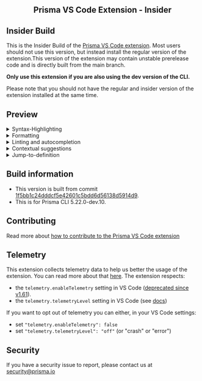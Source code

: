 <h2 align="center">Prisma VS Code Extension - Insider</h2>

## Insider Build

This is the Insider Build of the [Prisma VS Code extension](https://marketplace.visualstudio.com/items?itemName=Prisma.prisma). Most users should not use this version, but instead install
the regular version of the extension.This version of the extension may contain unstable prerelease code and is directly built from the main branch.

**Only use this extension if you are also using the dev version of the CLI.**

Please note that you should not have the regular and insider version of the extension installed at the same time.

## Preview

<details>
  <summary>Syntax-Highlighting</summary>

Syntax highlighting eases visual comprehension of the Prisma schema.
![Preview Schema](https://user-images.githubusercontent.com/1328733/147264843-fc32c2aa-7490-4e49-9478-abc16cbd0682.png)

</details>
<details>
  <summary>Formatting</summary>

Formatting ensures consistent indentation of your models for better readability.
![Formatting](https://user-images.githubusercontent.com/1328733/147264852-849cb539-9bdc-4916-9d0f-483536061f7c.gif)

</details>
<details>
  <summary>Linting and autocompletion</summary>

Linting shows inline errors in the schema, and autocompletion assists in defining the correct type.
![Linting and autocompletion](https://user-images.githubusercontent.com/1328733/147265321-2e1956ec-9f57-4ff3-9493-8163a727308d.gif)

</details>
<details>
  <summary>Contextual suggestions</summary>

Contextual suggestions assist in defining field types, models, and relations while formatting automatically defines back relations.
![Contextual suggestions](https://user-images.githubusercontent.com/1328733/147265323-4eb397b4-acda-4c78-9f27-1230d7ea4603.gif)

</details>
<details>
  <summary>Jump-to-definition</summary>

Easily navigate definitions, i.e. models in the Prisma schema.

![Jump-to-definition](https://user-images.githubusercontent.com/1328733/147265315-838cd63c-e0c6-485c-aec9-1b1707291719.gif)

</details>

## Build information

- This version is built from commit [1f5bb1c24dddcf5e42601c5bdd6d56138d5914d9](https://github.com/prisma/language-tools/commit/1f5bb1c24dddcf5e42601c5bdd6d56138d5914d9).
- This is for Prisma CLI 5.22.0-dev.10.

## Contributing

Read more about [how to contribute to the Prisma VS Code extension](https://github.com/prisma/language-tools/blob/HEAD/packages/vscode/CONTRIBUTING.md)

## Telemetry

This extension collects telemetry data to help us better the usage of the extension. You can read more about that [here](https://www.prisma.io/docs/reference/more/telemetry).
The extension respects:

- the `telemetry.enableTelemetry` setting in VS Code ([deprecated since v1.61](https://code.visualstudio.com/updates/v1_61#_telemetry-settings)).
- the `telemetry.telemetryLevel` setting in VS Code (see [docs](https://code.visualstudio.com/docs/getstarted/telemetry))

If you want to opt out of telemetry you can either, in your VS Code settings:

- set `"telemetry.enableTelemetry": false`
- set `"telemetry.telemetryLevel": "off"` (or "crash" or "error")

## Security

If you have a security issue to report, please contact us at [security@prisma.io](mailto:security@prisma.io?subject=[GitHub]%20Prisma%202%20Security%20Report%20VSCode)
